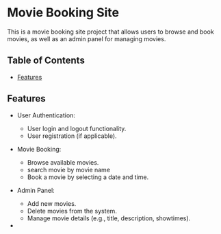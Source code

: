# Movie Booking Site


This is a movie booking site project that allows users to browse and book movies, as well as an admin panel for managing movies.

## Table of Contents

- [Features](#features)


## Features

- User Authentication:
  - User login and logout functionality.
  - User registration (if applicable).
- Movie Booking:
  - Browse available movies.
  - search movie by movie name
  - Book a movie by selecting a date and time.
- Admin Panel:
  - Add new movies.
  - Delete movies from the system.
  - Manage movie details (e.g., title, description, showtimes).



- 

